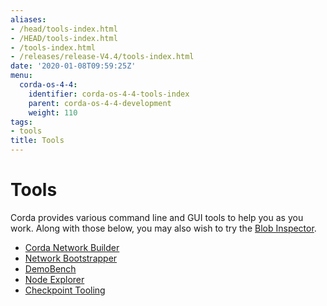 ```yaml
---
aliases:
- /head/tools-index.html
- /HEAD/tools-index.html
- /tools-index.html
- /releases/release-V4.4/tools-index.html
date: '2020-01-08T09:59:25Z'
menu:
  corda-os-4-4:
    identifier: corda-os-4-4-tools-index
    parent: corda-os-4-4-development
    weight: 110
tags:
- tools
title: Tools
---
```



# Tools

Corda provides various command line and GUI tools to help you as you work. Along with those below, you may also
wish to try the [Blob Inspector](blob-inspector.md).



* [Corda Network Builder](network-builder.md)
* [Network Bootstrapper](network-bootstrapper.md)
* [DemoBench](demobench.md)
* [Node Explorer](node-explorer.md)
* [Checkpoint Tooling](checkpoint-tooling.md)



